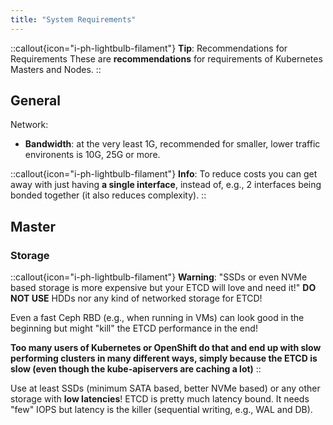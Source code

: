 ```yaml
---
title: "System Requirements"
---
```


::callout{icon="i-ph-lightbulb-filament"}
**Tip**: Recommendations for Requirements
These are **recommendations** for requirements of Kubernetes Masters and Nodes.
::

## General

Network:

* **Bandwidth**: at the very least 1G, recommended for smaller, lower traffic environents is 10G, 25G or more.

::callout{icon="i-ph-lightbulb-filament"}
**Info**:
To reduce costs you can get away with just having **a single interface**, instead of, e.g., 2 interfaces being bonded together (it also reduces complexity).
::

## Master

### Storage

::callout{icon="i-ph-lightbulb-filament"}
**Warning**:
"SSDs or even NVMe based storage is more expensive but your ETCD will love and need it!"
**DO NOT USE** HDDs nor any kind of networked storage for ETCD!

Even a fast Ceph RBD (e.g., when running in VMs) can look good in the beginning but might "kill" the ETCD performance in the end!

**Too many users of Kubernetes or OpenShift do that and end up with slow performing clusters in many different ways, simply because the ETCD is slow (even though the kube-apiservers are caching a lot)**
::

Use at least SSDs (minimum SATA based, better NVMe based) or any other storage with **low latencies**! ETCD is pretty much latency bound. It needs "few" IOPS but latency is the killer (sequential writing, e.g., WAL and DB).
